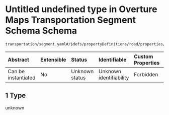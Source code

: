 # Untitled undefined type in Overture Maps Transportation Segment Schema Schema

```txt
transportation/segment.yaml#/$defs/propertyDefinitions/road/properties/restrictions/properties/sizeLimits/items/anyOf/1
```



| Abstract            | Extensible | Status         | Identifiable            | Custom Properties | Additional Properties | Access Restrictions | Defined In                                                                                                      |
| :------------------ | :--------- | :------------- | :---------------------- | :---------------- | :-------------------- | :------------------ | :-------------------------------------------------------------------------------------------------------------- |
| Can be instantiated | No         | Unknown status | Unknown identifiability | Forbidden         | Allowed               | none                | [segment.yaml\*](../../../../../../../tmp/jsonschema/schema/transportation/segment.yaml "open original schema") |

## 1 Type

unknown
